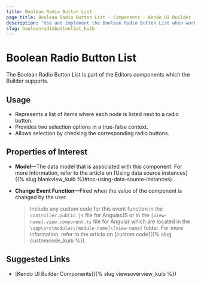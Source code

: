 ```yaml
---
title: Boolean Radio Button List
page_title: Boolean Radio Button List - Components - Kendo UI Builder
description: "Use and implement the Boolean Radio Button List when working with the Kendo UI Builder tool for creating and managing Angular and AngularJS-based web applications."
slug: booleanradiobuttonlist_kuib
---
```


# Boolean Radio Button List

The Boolean Radio Button List is part of the Editors components which the Builder supports.

## Usage

* Represents a list of items where each node is listed next to a radio button.
* Provides two selection options in a true-false context.
* Allows selection by checking the corresponding radio buttons.

## Properties of Interest

* **Model**&mdash;The data model that is associated with this component. For more information, refer to the article on [Using data source instances]({% slug blankview_kuib %}#toc-using-data-source-instances).
* **Change Event Function**&mdash;Fired when the value of the component is changed by the user.

  > Include any custom code for this event function in the `controller.public.js` file for AngularJS or in the `[view-name].view.component.ts` file for Angular which are located in the `\app\src\modules\[module-name]\[view-name]` folder. For more information, refer to the article on [custom code]({% slug customcode_kuib %}).

## Suggested Links

* [Kendo UI Builder Components]({% slug viewsoverview_kuib %})
